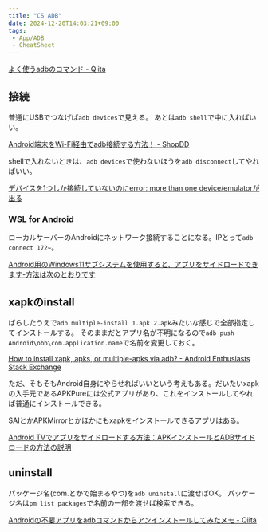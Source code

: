 ```yaml
---
title: "CS ADB"
date: 2024-12-20T14:03:21+09:00
tags:
 - App/ADB
 - CheatSheet
---
```

[よく使うadbのコマンド - Qiita](https://qiita.com/t2low/items/cb37cec5f864c4748e14)

## 接続
普通にUSBでつなげば`adb devices`で見える。
あとは`adb shell`で中に入ればいい。

[Android端末をWi-Fi経由でadb接続する方法！ - ShopDD](https://shopdd.jp/e/android-wi-fi-adb-connection)

shellで入れないときは、`adb devices`で使わないほうを`adb disconnect`してやればいい。

[デバイスを1つしか接続していないのにerror: more than one device/emulatorが出る](https://clrmemory.com/pc-mobile/android/device-one-error/)

### WSL for Android
ローカルサーバーのAndroidにネットワーク接続することになる。IPとって`adb connect 172~`。

[Android用のWindows11サブシステムを使用すると、アプリをサイドロードできます-方法は次のとおりです](https://www.bleepingcomputer.com/news/microsoft/windows-11-subsystem-for-android-lets-you-sideload-apps-heres-how/)


## xapkのinstall
ばらしたうえで`adb multiple-install 1.apk 2.apk`みたいな感じで全部指定してインストールする。
そのままだとアプリ名が不明になるので`adb push Android\obb\com.application.name`で名前を変更しておく。

[How to install xapk, apks, or multiple-apks via adb? - Android Enthusiasts Stack Exchange](https://android.stackexchange.com/questions/221204/how-to-install-xapk-apks-or-multiple-apks-via-adb)

ただ、そもそもAndroid自身にやらせればいいという考えもある。だいたいxapkの入手元であるAPKPureには公式アプリがあり、これをインストールしてやれば普通にインストールできる。

SAIとかAPKMirrorとかほかにもxapkをインストールできるアプリはある。

[Android TVでアプリをサイドロードする方法：APKインストールとADBサイドロードの方法の説明](https://www.xda-developers.com/how-to-sideload-apps-android-tv/)

## uninstall
パッケージ名(com.とかで始まるやつ)を`adb uninstall`に渡せばOK。
パッケージ名は`pm list packages`で名前の一部を渡せば検索できる。

[Androidの不要アプリをadbコマンドからアンインストールしてみたメモ - Qiita](https://qiita.com/tpuroguramu/items/0424e3f84c8db93cea6d)